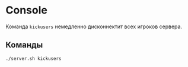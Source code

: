 # Console
Команда `kickusers` немедленно дисконнектит всех игроков сервера. 

## Команды

    ./server.sh kickusers
